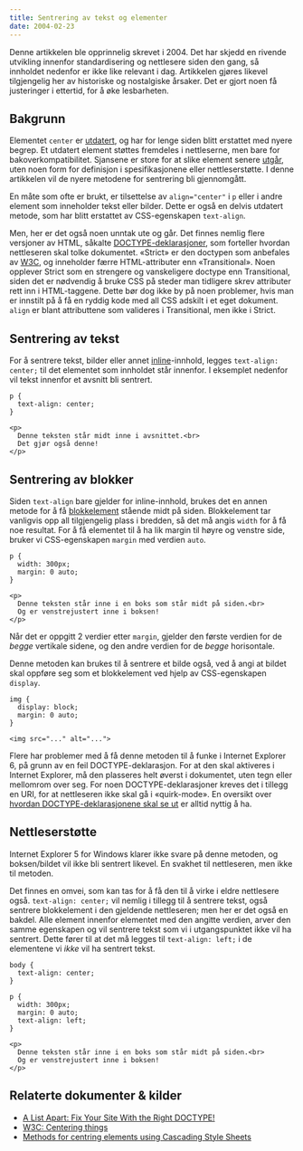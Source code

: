 ```yaml
---
title: Sentrering av tekst og elementer
date: 2004-02-23
---
```


Denne artikkelen ble opprinnelig skrevet i 2004. Det har skjedd en rivende utvikling innenfor standardisering og nettlesere siden den gang, så innholdet nedenfor er ikke like relevant i dag. Artikkelen gjøres likevel tilgjengelig her av historiske og nostalgiske årsaker. Det er gjort noen få justeringer i ettertid, for å øke lesbarheten.



## Bakgrunn

Elementet `center` er [utdatert](http://www.w3.org/TR/html401/conform.html#deprecated), og har for lenge siden blitt erstattet med nyere begrep. Et utdatert element støttes fremdeles i nettleserne, men bare for bakoverkompatibilitet. Sjansene er store for at slike element senere [utgår](http://www.w3.org/TR/html401/conform.html#didx-obsolete), uten noen form for definisjon i spesifikasjonene eller nettleserstøtte. I denne artikkelen vil de nyere metodene for sentrering bli gjennomgått. 

En måte som ofte er brukt, er tilsettelse av `align="center"` i `p` eller i andre element som inneholder tekst eller bilder. Dette er også en delvis utdatert metode, som har blitt erstattet av  CSS-egenskapen `text-align`.

Men, her er det også noen unntak ute og går. Det finnes nemlig flere versjoner av HTML, såkalte [DOCTYPE-deklarasjoner](http://www.w3.org/TR/REC-html40/struct/global.html#h-7.2), som forteller hvordan nettleseren skal tolke dokumentet. «Strict» er den doctypen som anbefales av [W3C](http://www.w3c.org/), og inneholder færre HTML-attributer enn «Transitional». Noen opplever Strict som en strengere og vanskeligere doctype enn Transitional, siden det er nødvendig å bruke CSS på steder man tidligere skrev attributer rett inn i HTML-taggene. Dette bør dog ikke by på noen problemer, hvis man er innstilt på å få en ryddig kode med all CSS adskilt i et eget dokument. `align` er blant attributtene som valideres i Transitional, men ikke i Strict.

## Sentrering av tekst

For å sentrere tekst, bilder eller annet [inline](https://www.w3.org/TR/CSS2/visuren.html#inline-boxes)-innhold, legges `text-align: center;` til det elementet som innholdet står innenfor. I eksemplet nedenfor vil tekst innenfor et avsnitt bli sentrert.

```
p {
  text-align: center;
}
```

```
<p>
  Denne teksten står midt inne i avsnittet.<br>
  Det gjør også denne!
</p>
```

## Sentrering av blokker

Siden `text-align` bare gjelder for inline-innhold, brukes det en annen metode for å få [blokkelement](https://www.w3.org/TR/CSS2/visuren.html#block-boxes) stående midt på siden. Blokkelement tar vanligvis opp all tilgjengelig plass i bredden, så det må angis `width` for å få noe resultat. For å få elementet til å ha lik margin til høyre og venstre side, bruker vi CSS-egenskapen `margin` med verdien `auto`.

```
p {
  width: 300px;
  margin: 0 auto;
}
```

```
<p>
  Denne teksten står inne i en boks som står midt på siden.<br>
  Og er venstrejustert inne i boksen!
</p>
```

Når det er oppgitt 2 verdier etter `margin`, gjelder den første verdien for de _begge_ vertikale sidene, og den andre verdien for de _begge_ horisontale.

Denne metoden kan brukes til å sentrere et bilde også, ved å angi at bildet skal oppføre seg som et blokkelement ved hjelp av CSS-egenskapen `display`.

```
img {
  display: block;
  margin: 0 auto;
}
```

```
<img src="..." alt="...">
```

Flere har problemer med å få denne metoden til å funke i Internet Explorer 6, på grunn av en feil DOCTYPE-deklarasjon. For at den skal aktiveres i Internet Explorer, må den plasseres helt øverst i dokumentet, uten tegn eller mellomrom over seg. For noen DOCTYPE-deklarasjoner kreves det i tillegg en URI, for at nettleseren ikke skal gå i «quirk-mode». En oversikt over [hvordan DOCTYPE-deklarasjonene skal se ut](https://web.archive.org/web/20050205052504/http://www.hut.fi/u/hsivonen/doctype.html) er alltid nyttig å ha.

## Nettleserstøtte

Internet Explorer 5 for Windows klarer ikke svare på denne metoden, og boksen/bildet vil ikke bli sentrert likevel. En svakhet til nettleseren, men ikke til metoden.

Det finnes en omvei, som kan tas for å få den til å virke i eldre nettlesere også. `text-align: center;` vil nemlig i tillegg til å sentrere tekst, også sentrere blokkelement i den gjeldende nettleseren; men her er det også en bakdel. Alle element innenfor elementet med den angitte verdien, arver den samme egenskapen og vil sentrere tekst som vi i utgangspunktet ikke vil ha sentrert. Dette fører til at det må legges til `text-align: left;` i de elementene vi _ikke_ vil ha sentrert tekst.

```
body {
  text-align: center;
}

p {
  width: 300px;
  margin: 0 auto;
  text-align: left;
}
```

```
<p>
  Denne teksten står inne i en boks som står midt på siden.<br>
  Og er venstrejustert inne i boksen!
</p>
```

## Relaterte dokumenter & kilder

- [A List Apart: Fix Your Site With the Right DOCTYPE!](http://www.alistapart.com/articles/doctype/)
- [W3C:  Centering things](http://www.w3.org/Style/Examples/007/center.html)
- [Methods for centring elements using Cascading Style Sheets](http://dorward.me.uk/www/centre/)
